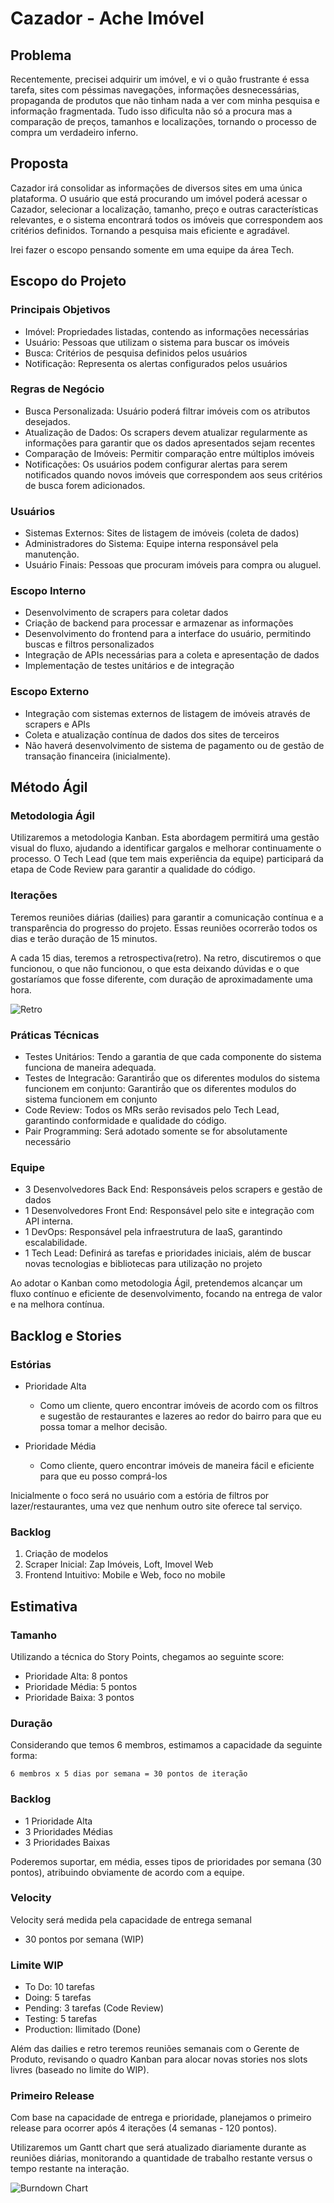 # Cazador - Ache Imóvel

## Problema

Recentemente, precisei adquirir um imóvel, e vi o quão frustrante é essa tarefa, sites com péssimas navegações, informações desnecessárias, propaganda de produtos que não tinham nada a ver com minha pesquisa e informação fragmentada. Tudo isso dificulta não só a procura mas a comparação de preços, tamanhos e localizações, tornando o processo de compra um verdadeiro inferno.

## Proposta

Cazador irá consolidar as informações de diversos sites em uma única plataforma. O usuário que está procurando um imóvel poderá acessar o Cazador, selecionar a localização, tamanho, preço e outras características relevantes, e o sistema encontrará todos os imóveis que correspondem aos critérios definidos. Tornando a pesquisa mais eficiente e agradável.

Irei fazer o escopo pensando somente em uma equipe da área Tech.

## Escopo do Projeto

### Principais Objetivos

- Imóvel: Propriedades listadas, contendo as informações necessárias
- Usuário: Pessoas que utilizam o sistema para buscar os imóveis
- Busca: Critérios de pesquisa definidos pelos usuários
- Notificação: Representa os alertas configurados pelos usuários

### Regras de Negócio

- Busca Personalizada: Usuário poderá filtrar imóveis com os atributos desejados.
- Atualização de Dados: Os scrapers devem atualizar regularmente as informações para garantir que os dados apresentados sejam recentes
- Comparação de Imóveis: Permitir comparação entre múltiplos imóveis
- Notificações: Os usuários podem configurar alertas para serem notificados quando novos imóveis que correspondem aos seus critérios de busca forem adicionados.

### Usuários

- Sistemas Externos: Sites de listagem de imóveis (coleta de dados)
- Administradores do Sistema: Equipe interna responsável pela manutenção.
- Usuário Finais: Pessoas que procuram imóveis para compra ou aluguel.

### Escopo Interno

- Desenvolvimento de scrapers para coletar dados
- Criação de backend para processar e armazenar as informações
- Desenvolvimento do frontend para a interface do usuário, permitindo buscas e filtros personalizados
- Integração de APIs necessárias para a coleta e apresentação de dados
- Implementação de testes unitários e de integração

### Escopo Externo

- Integração com sistemas externos de listagem de imóveis através de scrapers e APIs
- Coleta e atualização contínua de dados dos sites de terceiros
- Não haverá desenvolvimento de sistema de pagamento ou de gestão de transação financeira (inicialmente).

## Método Ágil

### Metodologia Ágil

Utilizaremos a metodologia Kanban. Esta abordagem permitirá uma gestão visual do fluxo, ajudando a identificar gargalos e melhorar continuamente o processo. O Tech Lead (que tem mais experiência da equipe) participará da etapa de Code Review para garantir a qualidade do código.

### Iterações

Teremos reuniões diárias (dailies) para garantir a comunicação contínua e a transparência do progresso do projeto. Essas reuniões ocorrerão todos os dias e terão duração de 15 minutos.

A cada 15 dias, teremos a retrospectiva(retro). Na retro, discutiremos o que funcionou, o que não funcionou, o que esta deixando dúvidas e o que gostaríamos que fosse diferente, com duração de aproximadamente uma hora.

![Retro](retro.png)

### Práticas Técnicas

- Testes Unitários: Tendo a garantia de que cada componente do sistema funciona de maneira adequada.
- Testes de Integracão: Garantirã́o que os diferentes modulos do sistema funcionem em conjunto: Garantirã́o que os diferentes modulos do sistema funcionem em conjunto
- Code Review: Todos os MRs serão revisados pelo Tech Lead, garantindo conformidade e qualidade do código.
- Pair Programming: Será adotado somente se for absolutamente necessário

### Equipe

- 3 Desenvolvedores Back End: Responsáveis pelos scrapers e gestão de dados
- 1 Desenvolvedores Front End: Responsável pelo site e integração com API interna.
- 1 DevOps: Responsável pela infraestrutura de IaaS, garantindo escalabilidade.
- 1 Tech Lead: Definirá as tarefas e prioridades iniciais, além de buscar novas tecnologias e bibliotecas para utilização no projeto

Ao adotar o Kanban como metodologia Ágil, pretendemos alcançar um fluxo contínuo e eficiente de desenvolvimento, focando na entrega de valor e na melhora contínua.

## Backlog e Stories

### Estórias

- Prioridade Alta

  - Como um cliente, quero encontrar imóveis de acordo com os filtros e sugestão de restaurantes e lazeres ao redor do bairro para que eu possa tomar a melhor decisão.

- Prioridade Média

  - Como cliente, quero encontrar imóveis de maneira fácil e eficiente para que eu posso comprá-los

Inicialmente o foco será no usuário com a estória de filtros por lazer/restaurantes, uma vez que nenhum outro site oferece tal serviço.

### Backlog

1. Criação de modelos
2. Scraper Inicial: Zap Imóveis, Loft, Imovel Web
3. Frontend Intuitivo: Mobile e Web, foco no mobile

## Estimativa

### Tamanho

Utilizando a técnica do Story Points, chegamos ao seguinte score:

- Prioridade Alta: 8 pontos
- Prioridade Média: 5 pontos
- Prioridade Baixa: 3 pontos

### Duração

Considerando que temos 6 membros, estimamos a capacidade da seguinte forma:

`6 membros x 5 dias por semana = 30 pontos de iteração`

### Backlog

- 1 Prioridade Alta
- 3 Prioridades Médias
- 3 Prioridades Baixas

Poderemos suportar, em média, esses tipos de prioridades por semana (30 pontos), atribuindo obviamente de acordo com a equipe.

### Velocity

Velocity será medida pela capacidade de entrega semanal

- 30 pontos por semana (WIP)

### Limite WIP

- To Do: 10 tarefas
- Doing: 5 tarefas
- Pending: 3 tarefas (Code Review)
- Testing: 5 tarefas
- Production: Ilimitado (Done)

Além das dailies e retro teremos reuniões semanais com o Gerente de Produto, revisando o quadro Kanban para alocar novas stories nos slots livres (baseado no limite do WIP).

### Primeiro Release

Com base na capacidade de entrega e prioridade, planejamos o primeiro release para ocorrer após 4 iterações (4 semanas - 120 pontos).

Utilizaremos um Gantt chart que será atualizado diariamente durante as reuniões diárias, monitorando a quantidade de trabalho restante versus o tempo restante na interação.

![Burndown Chart](image.png)
